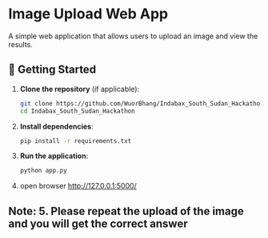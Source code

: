 # Image Upload Web App

A simple web application that allows users to upload an image and view the results.

## 🚀 Getting Started

1. **Clone the repository** (if applicable):
   ```bash
   git clone https://github.com/WuorBhang/Indabax_South_Sudan_Hackathon.git
   cd Indabax_South_Sudan_Hackathon
   
2. **Install dependencies**:
   ```bash
   pip install -r requirements.txt
   
3. **Run the application**:
   ```bash
   python app.py

4. open browser
      http://127.0.0.1:5000/

## Note: 5. Please repeat the upload of the image and you will get the correct answer
